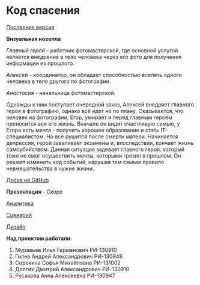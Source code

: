 # Код спасения

[Последняя версия](https://drive.google.com/drive/folders/1shrmJk2LanAPCZ0hhjVne3oegWYhJeEG?usp=sharing)

__Визуальная новелла__

_Главный герой_ - работник фотомастерской, где основной услугой является внедрение в тело человека через его фото для получения информации из прошлого.

_Алексей_ - координатор, он обладает способностью вселять одного человека в тело другого по фотографии.

_Анастасия_ - начальница фотомастерской.

Однажды к ним поступает очередной заказ, Алексей внедряет главного героя в фотографию, однако всё идет не по плану. Оказывается, что человек на фотографии, Егор, умирает и перед главным героем проносится вся его жизнь. Вначале он видит счастливую семью, у Егора есть мечта - получить хорошее образование и стать IT-специалистом. Но всё рушится после смерти матери. Начинается депрессия, герой заваливает экзамены и, впоследствии, кончает жизнь самоубийством. Данная ситуация задевает главного героя, который тоже не смог осуществить мечты, которыми грезил в прошлом. Он решает изменить ход событий, нарушая тем самым правило невмешательства в чужие жизни.

[Доска на GitHub](https://github.com/users/sam7ra1/projects/4/views/1)

__Презентация__ - Скоро

[Аналитика](https://drive.google.com/drive/folders/1GlggmEH_au1z_ibJWnjOS4-Y4tFX4lFj)

[Сценарий](https://docs.google.com/document/d/1POFdYKX7C_W7F4vT5KBjweXhjSZ3a5zT_Jg5CbnN9a8/edit#heading=h.vdmxqhiurjos)

[Дизайн](https://drive.google.com/drive/folders/1CayWMznZuQrhZRW0t0SgxrIUbYFDFbgq?usp=sharing)

__Над проектом работали__:
1. Муравьев Илья Германович РИ-130910
2. Гилев Андрей Александрович РИ-130948
3. Сорокина Софья Михайловна РИ-131002
4. Долгих Дмитрий Александрович РИ-130910
5. Русакова Анна Алексеевна РИ-130947
